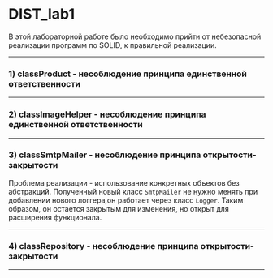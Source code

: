 # DIST_lab1
В этой лабораторной работе было необходимо прийти от небезопасной реализации программ по SOLID, к правильной реализации.

---
### **1) classProduct - несоблюдение принципа единственной ответственности**

---
### **2) classImageHelper - несоблюдение принципа единственной ответственности**

---
### 3) classSmtpMailer - несоблюдение принципа открытости-закрытости
Проблема реализации - использование конкретных объектов без абстракций.
Полученный новый класс `SmtpMailer` не нужно менять при добавлении нового логгера,он работает через класс `Logger`. Таким образом, он остается закрытым для изменения, но открыт для расширения функционала.

---
### 4) classRepository - несоблюдение принципа открытости-закрытости


---
